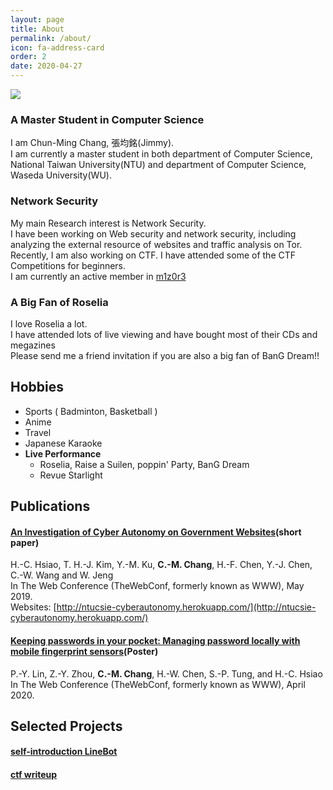```yaml
---
layout: page
title: About
permalink: /about/
icon: fa-address-card
order: 2
date: 2020-04-27
---
```


![](https://www.csie.ntu.edu.tw/~r08922004/webpage/profile.jpg)


### A Master Student in Computer Science

I am Chun-Ming Chang, 張均銘(Jimmy).<br /> I am currently a master student in both department of Computer Science, National Taiwan University(NTU) and department of Computer Science, Waseda University(WU).<br />

### Network Security

My main Research interest is Network Security.<br />
I have been working on Web security and network security, including analyzing the external resource of websites and traffic analysis on Tor.<br />
Recently, I am also working on CTF. I have attended some of the CTF Competitions for beginners.<br />
I am currently an active member in [m1z0r3](https://ctftime.org/team/7694)


### A Big Fan of Roselia

I love Roselia a lot.<br />
I have attended lots of live viewing and have bought most of their CDs and megazines<br />
Please send me a friend invitation if you are also a big fan of BanG Dream!!

## Hobbies

- Sports ( Badminton, Basketball )
- Anime
- Travel
- Japanese Karaoke
- **Live Performance**
	- Roselia, Raise a Suilen, poppin' Party, BanG Dream
	- Revue Starlight

## Publications

#### **[An Investigation of Cyber Autonomy on Government Websites](https://www.csie.ntu.edu.tw/~r08922004/webpage/2019_WWW.pdf)**(short paper)<br />
H.-C. Hsiao, T. H.-J. Kim, Y.-M. Ku, **C.-M. Chang**, H.-F. Chen, Y.-J. Chen, C.-W. Wang and W. Jeng<br />
In The Web Conference (TheWebConf, formerly known as WWW), May 2019.<br/>
Websites: [http://ntucsie-cyberautonomy.herokuapp.com/](http://ntucsie-cyberautonomy.herokuapp.com/)

#### **[Keeping passwords in your pocket: Managing password locally with mobile fingerprint sensors](https://www.csie.ntu.edu.tw/~r08922004/webpage/2020_WWW.pdf)**(Poster)<br />
P.-Y. Lin, Z.-Y. Zhou, **C.-M. Chang**, H.-W. Chen, S.-P. Tung, and H.-C. Hsiao<br />
In The Web Conference (TheWebConf, formerly known as WWW), April 2020.

## Selected Projects

#### **[self-introduction LineBot](https://github.com/jimmychang851129/linebot-test)**
#### **[ctf writeup](https://github.com/jimmychang851129/CTF-writeup)**